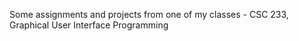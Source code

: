 Some assignments and projects from one of my classes 
    - CSC 233, Graphical User Interface Programming
